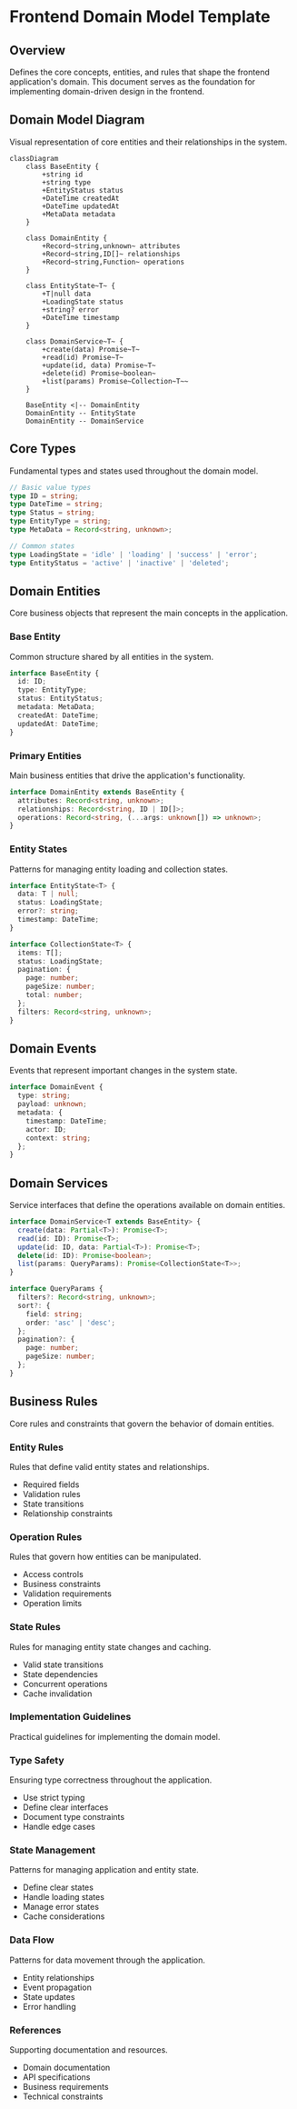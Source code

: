 # Frontend Domain Model Template

## Overview

Defines the core concepts, entities, and rules that shape the frontend application's domain. This document serves as the foundation for implementing domain-driven design in the frontend.

## Domain Model Diagram

Visual representation of core entities and their relationships in the system.

```mermaid
classDiagram
    class BaseEntity {
        +string id
        +string type
        +EntityStatus status
        +DateTime createdAt
        +DateTime updatedAt
        +MetaData metadata
    }

    class DomainEntity {
        +Record~string,unknown~ attributes
        +Record~string,ID[]~ relationships
        +Record~string,Function~ operations
    }

    class EntityState~T~ {
        +T|null data
        +LoadingState status
        +string? error
        +DateTime timestamp
    }

    class DomainService~T~ {
        +create(data) Promise~T~
        +read(id) Promise~T~
        +update(id, data) Promise~T~
        +delete(id) Promise~boolean~
        +list(params) Promise~Collection~T~~
    }

    BaseEntity <|-- DomainEntity
    DomainEntity -- EntityState
    DomainEntity -- DomainService
```

## Core Types

Fundamental types and states used throughout the domain model.

```typescript
// Basic value types
type ID = string;
type DateTime = string;
type Status = string;
type EntityType = string;
type MetaData = Record<string, unknown>;

// Common states
type LoadingState = 'idle' | 'loading' | 'success' | 'error';
type EntityStatus = 'active' | 'inactive' | 'deleted';
```

## Domain Entities

Core business objects that represent the main concepts in the application.

### Base Entity

Common structure shared by all entities in the system.

```ts
interface BaseEntity {
  id: ID;
  type: EntityType;
  status: EntityStatus;
  metadata: MetaData;
  createdAt: DateTime;
  updatedAt: DateTime;
}
```

### Primary Entities

Main business entities that drive the application's functionality.

```ts
interface DomainEntity extends BaseEntity {
  attributes: Record<string, unknown>;
  relationships: Record<string, ID | ID[]>;
  operations: Record<string, (...args: unknown[]) => unknown>;
}
```

### Entity States

Patterns for managing entity loading and collection states.

```ts
interface EntityState<T> {
  data: T | null;
  status: LoadingState;
  error?: string;
  timestamp: DateTime;
}

interface CollectionState<T> {
  items: T[];
  status: LoadingState;
  pagination: {
    page: number;
    pageSize: number;
    total: number;
  };
  filters: Record<string, unknown>;
}
```

## Domain Events

Events that represent important changes in the system state.

```ts
interface DomainEvent {
  type: string;
  payload: unknown;
  metadata: {
    timestamp: DateTime;
    actor: ID;
    context: string;
  };
}
```

## Domain Services

Service interfaces that define the operations available on domain entities.

```ts
interface DomainService<T extends BaseEntity> {
  create(data: Partial<T>): Promise<T>;
  read(id: ID): Promise<T>;
  update(id: ID, data: Partial<T>): Promise<T>;
  delete(id: ID): Promise<boolean>;
  list(params: QueryParams): Promise<CollectionState<T>>;
}

interface QueryParams {
  filters?: Record<string, unknown>;
  sort?: {
    field: string;
    order: 'asc' | 'desc';
  };
  pagination?: {
    page: number;
    pageSize: number;
  };
}
```

## Business Rules

Core rules and constraints that govern the behavior of domain entities.

### Entity Rules

Rules that define valid entity states and relationships.

- Required fields
- Validation rules
- State transitions
- Relationship constraints

### Operation Rules

Rules that govern how entities can be manipulated.

- Access controls
- Business constraints
- Validation requirements
- Operation limits

### State Rules

Rules for managing entity state changes and caching.

- Valid state transitions
- State dependencies
- Concurrent operations
- Cache invalidation

### Implementation Guidelines

Practical guidelines for implementing the domain model.

### Type Safety

Ensuring type correctness throughout the application.

- Use strict typing
- Define clear interfaces
- Document type constraints
- Handle edge cases

### State Management

Patterns for managing application and entity state.

- Define clear states
- Handle loading states
- Manage error states
- Cache considerations

### Data Flow

Patterns for data movement through the application.

- Entity relationships
- Event propagation
- State updates
- Error handling

### References

Supporting documentation and resources.

- Domain documentation
- API specifications
- Business requirements
- Technical constraints
